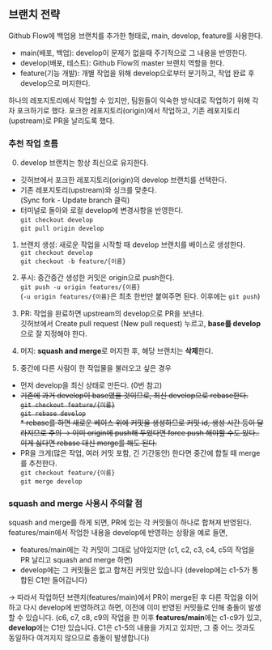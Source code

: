 ## 브랜치 전략

Github Flow에 백업용 브랜치를 추가한 형태로, main, develop, feature를 사용한다.

- main(배포, 백업): develop이 문제가 없을때 주기적으로 그 내용을 반영한다.
- develop(배포, 테스트): Github Flow의 master 브랜치 역할을 한다.
- feature(기능 개발): 개별 작업을 위해 develop으로부터 분기하고, 작업 완료 후 develop으로 머지한다.

하나의 레포지토리에서 작업할 수 있지만, 팀원들이 익숙한 방식대로 작업하기 위해 각자 포크하기로 했다. 포크한 레포지토리(origin)에서 작업하고, 기존 레포지토리(upstream)로 PR을 날리도록 했다.

### 추천 작업 흐름

0. develop 브랜치는 항상 최신으로 유지한다.

- 깃허브에서 포크한 레포지토리(origin)의 develop 브랜치를 선택한다.
- 기존 레포지토리(upstream)와 싱크를 맞춘다.  
  (Sync fork - Update branch 클릭)
- 터미널로 돌아와 로컬 develop에 변경사항을 반영한다.  
  `git checkout develop`  
  `git pull origin develop`

1. 브랜치 생성: 새로운 작업을 시작할 때 develop 브랜치를 베이스로 생성한다.  
   `git checkout develop`  
   `git checkout -b feature/{이름}`
2. 푸시: 중간중간 생성한 커밋은 origin으로 push한다.  
   `git push -u origin features/{이름}`  
   (`-u origin features/{이름}`은 최초 한번만 붙여주면 된다. 이후에는 `git push`)
3. PR: 작업을 완료하면 upstream의 develop으로 PR을 보낸다.  
   깃허브에서 Create pull request (New pull request) 누르고, **base를 develop**으로 잘 지정해야 한다.
4. 머지: **squash and merge**로 머지한 후, 해당 브랜치는 **삭제**한다.

5. 중간에 다른 사람이 한 작업물을 불러오고 싶은 경우

- 먼저 develop을 최신 상태로 만든다. (0번 참고)
- ~~기존에 과거 develop이 base였을 것이므로, 최신 develop으로 rebase한다.~~  
  ~~`git checkout feature/{이름}`  
  `git rebase develop`~~  
  ~~\* rebase를 하면 새로운 베이스 위에 커밋을 생성하므로 커밋 id, 생성 시간 등이 달라지므로 주의
  → 이미 origin에 push해 두었다면 force push 해야할 수도 있다..
  이게 싫다면 rebase 대신 merge를 해도 된다.~~
- PR을 크게(많은 작업, 여러 커밋 포함, 긴 기간동안) 한다면 중간에 합칠 때 merge를 추천한다.  
  `git checkout feature/{이름}`  
  `git merge develop`

### squash and merge 사용시 주의할 점

squash and merge를 하게 되면, PR에 있는 각 커밋들이 하나로 합쳐져 반영된다.
features/main에서 작업한 내용을 develop에 반영하는 상황을 예로 들면,

- features/main에는 각 커밋이 그대로 남아있지만
  (c1, c2, c3, c4, c5의 작업을 PR 날리고 squash and merge 하면)
- develop에는 그 커밋들은 없고 합쳐진 커밋만 있습니다
  (develop에는 c1-5가 통합된 C1만 들어갑니다)

→ 따라서 작업하던 브랜치(features/main)에서 PR이 merge된 후 다른 작업을 이어하고 다시 develop에 반영하려고 하면, 이전에 이미 반영된 커밋들로 인해 충돌이 발생할 수 있습니다.
(c6, c7, c8, c9의 작업을 한 이후 **features/main**에는 c1-c9가 있고, **develop**에는 C1만 있습니다. C1은 c1-5의 내용을 가지고 있지만, 그 중 어느 것과도 동일하다 여겨지지 않으므로 충돌이 발생합니다)
